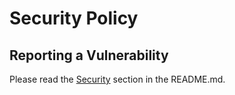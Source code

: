 # Security Policy

## Reporting a Vulnerability

Please read the [Security](README.md#reporting-security-issues) section in the README.md.
